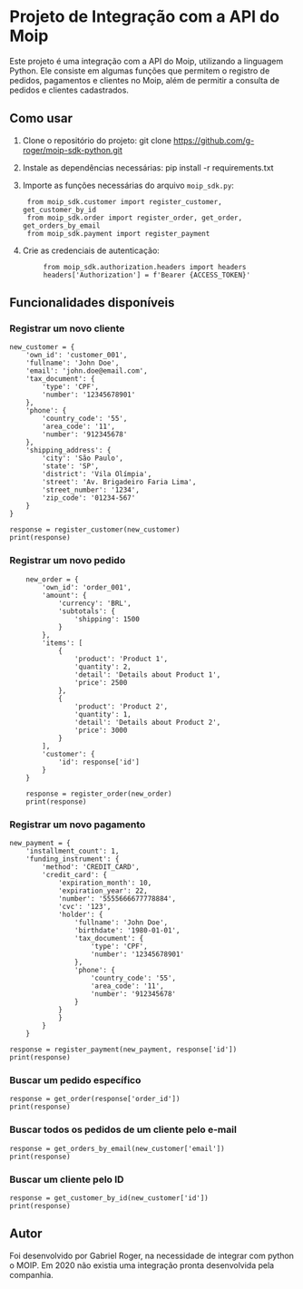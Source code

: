 # Projeto de Integração com a API do Moip

Este projeto é uma integração com a API do Moip, utilizando a linguagem Python. Ele consiste em algumas funções que permitem o registro de pedidos, pagamentos e clientes no Moip, além de permitir a consulta de pedidos e clientes cadastrados.

## Como usar

1. Clone o repositório do projeto: git clone https://github.com/g-roger/moip-sdk-python.git
2. Instale as dependências necessárias: pip install -r requirements.txt
3. Importe as funções necessárias do arquivo `moip_sdk.py`:

        from moip_sdk.customer import register_customer, get_customer_by_id
        from moip_sdk.order import register_order, get_order, get_orders_by_email
        from moip_sdk.payment import register_payment

4. Crie as credenciais de autenticação:

            from moip_sdk.authorization.headers import headers
            headers['Authorization'] = f'Bearer {ACCESS_TOKEN}' 


## Funcionalidades disponíveis

### Registrar um novo cliente

    new_customer = {
        'own_id': 'customer_001',
        'fullname': 'John Doe',
        'email': 'john.doe@email.com',
        'tax_document': {
            'type': 'CPF',
            'number': '12345678901'
        },
        'phone': {
            'country_code': '55',
            'area_code': '11',
            'number': '912345678'
        },
        'shipping_address': {
            'city': 'São Paulo',
            'state': 'SP',
            'district': 'Vila Olímpia',
            'street': 'Av. Brigadeiro Faria Lima',
            'street_number': '1234',
            'zip_code': '01234-567'
        }
    }
    
    response = register_customer(new_customer)
    print(response)

### Registrar um novo pedido

        new_order = {
            'own_id': 'order_001',
            'amount': {
                'currency': 'BRL',
                'subtotals': {
                    'shipping': 1500
                }
            },
            'items': [
                {
                    'product': 'Product 1',
                    'quantity': 2,
                    'detail': 'Details about Product 1',
                    'price': 2500
                },
                {
                    'product': 'Product 2',
                    'quantity': 1,
                    'detail': 'Details about Product 2',
                    'price': 3000
                }
            ],
            'customer': {
                'id': response['id']
            }
        }
        
        response = register_order(new_order)
        print(response)
    
    
 ### Registrar um novo pagamento

    new_payment = {
        'installment_count': 1,
        'funding_instrument': {
            'method': 'CREDIT_CARD',
            'credit_card': {
                'expiration_month': 10,
                'expiration_year': 22,
                'number': '5555666677778884',
                'cvc': '123',
                'holder': {
                    'fullname': 'John Doe',
                    'birthdate': '1980-01-01',
                    'tax_document': {
                        'type': 'CPF',
                        'number': '12345678901'
                    },
                    'phone': {
                        'country_code': '55',
                        'area_code': '11',
                        'number': '912345678'
                    }
                }
                }
            }
        }
    
    response = register_payment(new_payment, response['id'])
    print(response)


### Buscar um pedido específico

    response = get_order(response['order_id'])
    print(response)


### Buscar todos os pedidos de um cliente pelo e-mail

    response = get_orders_by_email(new_customer['email'])
    print(response)

### Buscar um cliente pelo ID

    response = get_customer_by_id(new_customer['id'])
    print(response)

## Autor
Foi desenvolvido por Gabriel Roger, na necessidade de integrar com python o MOIP. Em 2020 não existia uma integração pronta desenvolvida pela companhia.
